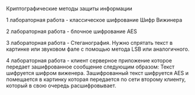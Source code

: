 Криптографические методы защиты информации

1 лабораторная работа - классическое шифрование
Шифр Вижинера

2 лабораторная работа - блочное шифрование
AES

3 лабораторная работа - Стеганография.
Нужно спрятать текст в картинке или звуковом фале с помощью метода LSB или аналогичного.

4 лабораторная работа - клиент серверное приложение которое передает зашифрованное сообщение следующим образом:
Текст шифруется шифром виженера.
Зашифрованный текст шифруется AES и помещается в картинку которая передается по сети второму клиенту, который в свою очередь расшифровывает.
